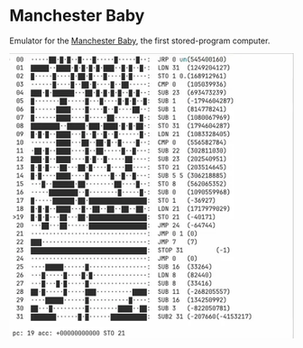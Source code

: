 # Manchester Baby

Emulator for the [Manchester Baby](https://blog.mark-stevens.co.uk/2017/02/manchester-baby-ssem-emulator/), the first stored-program computer.

![fig](display.webp)